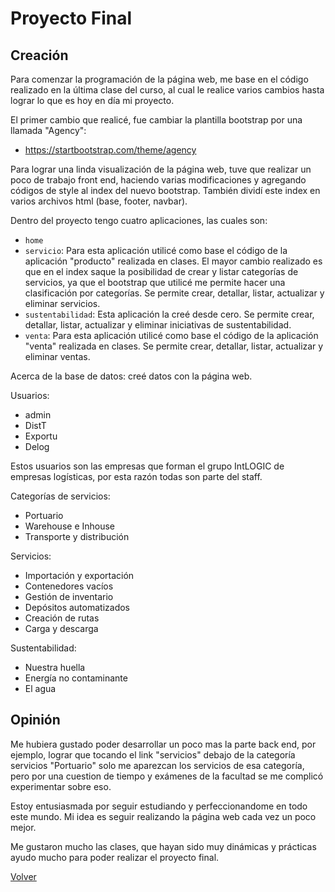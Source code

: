 # Proyecto Final

## Creación

Para comenzar la programación de la página web, me base en el código realizado en la última clase del curso, al cual le realice varios cambios hasta lograr lo que es hoy en día mi proyecto.

El primer cambio que realicé, fue cambiar la plantilla bootstrap por una llamada "Agency":
- https://startbootstrap.com/theme/agency

Para lograr una linda visualización de la página web, tuve que realizar un poco de trabajo front end, haciendo varias modificaciones y agregando códigos de style al index del nuevo bootstrap. 
También dividí este index en varios archivos html (base, footer, navbar).

Dentro del proyecto tengo cuatro aplicaciones, las cuales son:
- `home`
- `servicio`: Para esta aplicación utilicé como base el código de la aplicación "producto" realizada en clases. El mayor cambio realizado es que en el index saque la posibilidad de crear y listar categorías de servicios, ya que el bootstrap que utilicé me permite hacer una clasificación por categorías. Se permite crear, detallar, listar, actualizar y eliminar servicios.
- `sustentabilidad`: Esta aplicación la creé desde cero. Se permite crear, detallar, listar, actualizar y eliminar iniciativas de sustentabilidad.
- `venta`: Para esta aplicación utilicé como base el código de la aplicación "venta" realizada en clases. Se permite crear, detallar, listar, actualizar y eliminar ventas.

Acerca de la base de datos: creé datos con la página web.

Usuarios:
- admin
- DistT
- Exportu
- Delog

Estos usuarios son las empresas que forman el grupo IntLOGIC de empresas logísticas, por esta razón todas son parte del staff.

Categorías de servicios:
- Portuario
- Warehouse e Inhouse
- Transporte y distribución 

Servicios:
- Importación y exportación
- Contenedores vacíos
- Gestión de inventario
- Depósitos automatizados
- Creación de rutas
- Carga y descarga

Sustentabilidad:
- Nuestra huella
- Energía no contaminante
- El agua

## Opinión

Me hubiera gustado poder desarrollar un poco mas la parte back end, por ejemplo, lograr que tocando el link "servicios" debajo de la categoría servicios "Portuario" solo me aparezcan los servicios de esa categoría, pero por una cuestion de tiempo y exámenes de la facultad se me complicó experimentar sobre eso.

Estoy entusiasmada por seguir estudiando y perfeccionandome en todo este mundo. Mi idea es seguir realizando la página web cada vez un poco mejor.

Me gustaron mucho las clases, que hayan sido muy dinámicas y prácticas ayudo mucho para poder realizar el proyecto final.

[Volver](../README.md)

